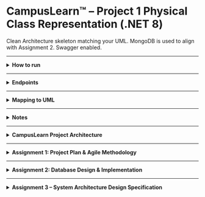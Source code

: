 # CampusLearn™ – Project 1 Physical Class Representation (.NET 8)

Clean Architecture skeleton matching your UML. MongoDB is used to align with Assignment 2. Swagger enabled.

---

<Details>
  <summary><b>How to run</b></summary>
  <ol>
    <li>Ensure MongoDB is reachable (Atlas or local). Update `src/CampusLearn.Api/appsettings.json`.</li>
    <li>Open `CampusLearn.sln` in **Visual Studio 2022** or VS Code with C# Dev Kit.</li>
    <li>Set startup project to **CampusLearn.Api** and F5.</li>
  </ol>
</Details>

---

<details>
    <summary><b>Endpoints</b></summary>
    <ul>
        <li><code>POST /api/users/register</code> { name, email, password, role }</li>
        <li><code>POST /api/topics</code> { creatorUserId, title, description, moduleCode }</li>
        <li><code>POST /api/topics/question</code> { topicId, studentId, content, isAnonymous }</li>
        <li><code>POST /api/topics/respond</code> { topicId, questionId, userId, content }</li>
        <li><code>GET /api/topics/latest?take=10</code></li>
    </ul>
</details>

---

<details>
    <summary><b>Mapping to UML</b></summary>
    <ul>
        <li><code>User</code> (base) with <code>Student</code>, <code>Tutor</code>, <code>Admin</code> derived classes.</li>
        <li>Core entities: <code>Topic</code>, <code>Question</code>, <code>Response</code>, <code>Resource</code>.</li>
        <li>Communications: <code>Forum</code> (skeleton), <code>PrivateMessage</code> (POCO), <code>NotificationService</code> (interface).</li>
        <li>AI Assistant: <code>IAIChatbot</code> interface.</li>
    </ul>
</details>

---

<details>
    <summary><b>Notes</b></summary>
    <ul>
        <li>Keep passwords hashed (SHA256 placeholder).</li>
        <li>Add auth later using JWT and role-based policies.</li>
        <li>Repository & Service layers wired via DI.</li>
    </ul>
</details>

---

<details>
    <summary><b>CampusLearn Project Architecture</b></summary>
    <p>This project is structured using a Clean Architecture approach, with each component serving a distinct purpose. The separation of concerns makes the codebase more organized, maintainable, and testable.</p>
    <ul>
        <li>
            <strong>CampusLearn.Api</strong>: <br> This is the presentation layer and the entry point of the application. It's responsible for handling incoming web requests (like HTTP requests from a browser or another service) and exposing the application's functionality. This project contains the controllers that define the web API endpoints and references the Application project to access the business logic.
        </li>
        <li>
            <strong>CampusLearn.Application</strong>: <br> This is the application layer. It contains the core business logic, use cases, and application-specific rules. It defines the operations the application can perform, such as "create a course" or "enroll a student," and orchestrates the flow of data between the other layers. This layer depends on the Domain and Infrastructure projects to perform its tasks.
        </li>
        <li>
            <strong>CampusLearn.Domain</strong>: <br> This is the domain layer or the core of the application. It contains the essential business entities (like Student or Course), value objects, and business rules that are independent of any specific technology. This project is at the center of the architecture and has no dependencies on the other projects, ensuring it remains focused on the business problem.
        </li>
        <li>
            <strong>CampusLearn.Infrastructure</strong>: <br> This is the infrastructure layer. It handles all the technical details and external dependencies. This includes code for interacting with a database, external services, file systems, or other third-party libraries. This layer is referenced by the Application project to perform tasks like data persistence and by the API project for specific infrastructure-related concerns.
        </li>
    </ul>
</details>

---

<details>
  <summary><b>Assignment 1: Project Plan & Agile Methodology</b></summary>
  <br>
  <p>This assignment focused on the design and planning of CampusLearn™, a peer-to-peer tutor-led learning platform for Belgium Campus students. The purpose of this deliverable was to analyze the system's requirements and select the most appropriate Agile development methodology for its implementation.</p>
  
  <br>
  <h2>Functional Requirements:</h2>
  <ul>
    <li><b>Student Registration & Login:</b> Students can register/sign in using their official student email.</li>
    <li><b>Profile Management:</b> Students can view and update their personal and academic details.</li>
    <li><b>Topic Creation and Subscription:</b> Students can create help topics and subscribe/unsubscribe to topics and tutors.</li>
    <li><b>Tutor Permissions:</b> Approved tutors can respond to topics within their registered modules.</li>
    <li><b>Tutor Responses & Feedback:</b> Tutors can answer questions and provide structured feedback.</li>
    <li><b>Learning Materials:</b> Tutors can upload and manage learning materials (PDF/Video/Audio/Links).</li>
    <li><b>Public Forum:</b> A public space for anonymous questions, replies, and upvoting, with administrator tools.</li>
    <li><b>AI Tutor Assistant:</b> A chatbot handles FAQs and can escalate questions to relevant tutors.</li>
    <li><b>Private Messaging:</b> A secure 1:1 messaging thread is opened when a topic is assigned.</li>
    <li><b>Notifications:</b> Email, SMS, or WhatsApp notifications for key updates.</li>
    <li><b>Device Support:</b> Core features are functional on both mobile and desktop devices.</li>
  </ul>
  
  <h2>Non-Functional Requirements:</h2>
  <ul>
    <li><b>Security & Privacy:</b> Campus email verification, encrypted transport, role-based access, and minimal personal information storage.</li>
    <li><b>Availability:</b> The system must maintain ≥ 99.5% monthly uptime.</li>
    <li><b>Performance:</b> P95 page load < 3s and P95 API latency < 300ms.</li>
    <li><b>Scalability:</b> The system must support ≥ 1,000 concurrent users.</li>
    <li><b>Usability & Accessibility:</b> WCAG 2.1 AA compliant for a consistent user experience.</li>
    <li><b>Reliability:</b> Graceful degradation of the AI assistant and no data loss on failed uploads.</li>
    <li><b>Auditability & Moderation:</b> Forum moderation logs are retained for a minimum of six months.</li>
    <li><b>Mobile Responsiveness:</b> Core features are usable on small screen widths.</li>
  </ul>
  
  <h2>Selected Agile Methodology: Scrum</h2>
  <p><b>Scrum</b> was chosen as the Agile framework for this project. This iterative and incremental approach, which organizes work into short cycles called sprints, is ideal for a project with complex and changing requirements. It emphasizes teamwork, constant feedback, and continuous adaptation, allowing the development team to respond quickly to the evolving needs of students, tutors, and stakeholders.</p>
  
  <h3>Justification:</h3>
  <ul>
    <li><b>Adaptability:</b> Scrum's iterative nature allows the team to incorporate feedback from the lecturer and users at the start of each sprint.</li>
    <li><b>User-Centric Development:</b> The methodology ensures that features are developed and tested early, aligning the final product with actual user needs.</li>
    <li><b>Manageable Workload:</b> Breaking down the large scope into weekly sprints makes the project less overwhelming and ensures a working, testable product is delivered consistently.</li>
    <li><b>Collaboration:</b> Scrum promotes a self-organizing team, which is perfect for a small student project, fostering a greater sense of ownership and boosting morale.</li>
  </ul>
  
  <h3>Scrum Implementation (Team of 5)</h3>
  <ul>
    <li><b>Roles:</b> All 5 group members act as <b>Developers</b>. The roles of <b>Product Owner</b> and <b>Scrum Master</b> are shared on a rotational basis.</li>
    <li><b>Cadence:</b> 1-week sprints, aligned with the weekly assignment deliverables.</li>
    <li><b>Events:</b>
    <ul>
      <li>Sprint Planning: Max 1 hour.</li>
      <li>Daily Stand-ups: ≤ 15 minutes.</li>
      <li>Sprint Review: A demo for the lecturer/stakeholders.</li>
      <li>Sprint Retrospective: 30 minutes.</li>
    </ul>
    </li>
    <li><b>Artefacts:</b>
    <ul>
      <li>Product Backlog: Features derived from the CampusLearn™ brief.</li>
      <li>Sprint Backlog: The selected features for the current sprint.</li>
      <li>Increment: A demo-ready system with new additions each sprint.</li>
    </ul>
    </li>
    <li><b>Definition of Done:</b> A feature is considered "Done" when it is implemented, tested, peer-reviewed, and integrated into the project repository with updated documentation.</li>
    <li><b>Feedback Loop:</b> Feedback from the lecturer and peers at sprint reviews will directly inform the next sprint's backlog, ensuring continuous improvement.</li>
  </ul>
  <p>This structured and adaptable approach provides a strong foundation for a user-centered and efficient platform.</p>
</details>

---

<details>
  <summary><b>Assignment 2: Database Design & Implementation</b></summary>
  <br>
  <p>This assignment focused on designing and implementing a database schema for CampusLearn™, a peer-to-peer learning platform. The process involved defining key business rules, applying normalization principles, creating an Entity-Relationship Diagram (ERD), and transforming the conceptual design into a practical database schema using MongoDB.</p>
  
  <br>
  <h2>Business Rules & Normalization</h2>
  
  <h3>Normalization Principles Applied</h3>
  
  <ul>
    <li>
      <b>First Normal Form (1NF):</b> Each table has a primary key and all columns contain a single, atomic value. Repeating groups were eliminated by creating separate tables (e.g., <code>StudentSubscriptions</code> and <code>TutorAssignments</code>).
    </li>
    <li>
      <b>Second Normal Form (2NF):</b> All non-key attributes are fully dependent on their respective primary key. This prevents partial dependencies in tables with composite keys.
    </li>
    <li>
      <b>Third Normal Form (3NF):</b> Transitive dependencies have been removed. For example, a separate <code>Modules</code> table was created to ensure that non-key attributes (like <code>ModuleDepartment</code>) are directly dependent on the primary key, and only the primary key.
    </li>
  </ul>
  
  <h3>Document Model</h3>
  <p>Since MongoDB is a document-based database, the design also uses denormalization to optimize for common query patterns. The schema is a set of interrelated collections, with business rules mapped to either reference-based relationships or embedded document structures. Key collections include <code>users</code> (for students and tutors), <code>tutorApprovals</code>, <code>topics</code>, <code>posts</code>, <code>privateThreads</code>, and <code>notifications</code>. JSON Schema validators enforce domain integrity, while unique and compound indexes enforce entity and referential integrity.</p>
  
  <br>
  <h2>Schema Implementation</h2>
  <p>The CampusLearn™ schema was implemented in MongoDB Atlas, with JSON Schema validators, unique indexes, and sample data to demonstrate its functionality and integrity.</p>
  
  <h3>Validators and Domain Integrity</h3>
  <p>Validators were used to enforce data types, field requirements, and format rules. For example, the <code>users</code> collection requires <code>fullName</code>, <code>email</code>, <code>role</code>, and <code>createdAt</code>, with a regular expression validator to ensure emails are from the correct Belgium Campus domain.</p>
  
  <h3>Indexes and Entity Integrity</h3>
  <p>Unique indexes were used to enforce entity integrity. For instance, a unique index on <code>users.email</code> prevents duplicate user registrations. Composite indexes, such as on <code>{tutorId, moduleId}</code> in the <code>tutorApprovals</code> collection, ensure that each tutor-module pairing is unique.</p>
  
  <h3>CRUD Demonstration</h3>
  <h4>Create</h4>
<pre><code>db.users.insertOne({
  fullName: "Demo Student",
  email: "demo@student.belgiumcampus.ac.za",
  role: "STUDENT",
  yearOfStudy: 1,
  createdAt: new Date()
});</code></pre>
  
  <h4>Read</h4>
<pre><code>db.users.find({ role: "STUDENT" }, { fullName: 1, email: 1 });</code></pre>
  
  <h4>Update</h4>
<pre><code>db.topics.updateOne(
  { title: "Help with ERD for CampusLearn" },
  { $set: { status: "ASSIGNED" } }
);</code></pre>
  
  <h4>Delete</h4>
<pre><code>db.materials.deleteOne({ title: "ERD Cheat-Sheet" });</code></pre>
  
  <h3>Aggregation Queries</h3>
  <p>Two aggregation pipelines were demonstrated to validate complex relationships and support advanced queries.</p>
  
  <h4>Topics with creator + module:</h4>
<pre><code>db.topics.aggregate([
  { $sort: { createdAt: -1 } },
  { $limit: 5 },
  { $lookup: { from: "users", localField: "creatorId", foreignField: "_id", as: "creator" } },
  { $set: { creator: { $first: "$creator.fullName" } } },
  { $lookup: { from: "modules", localField: "moduleId", foreignField: "_id", as: "module" } },
  { $set: { module: { $first: "$module.code" } } },
  { $project: { title: 1, status: 1, creator: 1, module: 1 } }
]);</code></pre>
  
  <h4>Trending forum posts:</h4>
<pre><code>db.forumPosts.aggregate([
  { $lookup: { from: "forumVotes", localField: "_id", foreignField: "postId", as: "votes" } },
  { $set: { score: { $sum: "$votes.vote" } } },
  { $sort: { score: -1, createdAt: -1 } },
  { $limit: 5 },
  { $project: { threadId: 1, snippet: { $substrBytes: ["$body", 0, 120] }, score: 1 } }
]);</code></pre>
  
  <br>
  <h2>Conclusion</h2>
  <p>The CampusLearn™ database schema, designed with a balance of normalization and denormalization, provides a stable and scalable foundation for the platform. Through the implementation of JSON Schema validators and unique indexes, and the demonstration of CRUD operations and aggregation queries, the design proves its capability to handle real-world operations while maintaining data integrity and efficiency.</p>
</details>

---

<details>
<summary><b> Assignment 3 – System Architecture Design Specification </b></summary>
  
<h2>Architectural Style: Layered Architecture 🏛️</h2>
<p>The group chose a **Layered Architecture**, a **non-monolithic** style that organizes the system into distinct, horizontal layers. Each layer has a specific responsibility and depends only on the layer directly beneath it. This ensures that the system is a single, deployable unit while still being modular and allowing for independent development and scaling of each layer. The system will be a **web-based application**, accessible via standard browsers on both desktop and mobile devices.</p>

<h3>System Layers</h3>
<p></p>
<ol>
  <li>**Presentation Layer**: Responsible for **user interaction**. It provides the web-based UI for users to access the system.</li>
  <li>**Application/Business Layer**: Manages the core logic of the application, including user registration, topic management, tutoring, and the AI chatbot. It handles requests from the UI and coordinates data operations.</li>
  <li>**Data Access Layer**: Handles all **database queries, API integrations**, and storage logic. It abstracts the database from the higher layers, managing communication between the business logic and the database.</li>
  <li>**Database/Storage Layer**: Stores and retrieves all data for users, topics, messages, and resources. **MongoDB** was chosen for its scalability and flexibility with semi-structured data.</li>
</ol>

<h3>Communication Methods</h3>
<p>Communication between the layers is primarily done via **RESTful APIs** between the frontend (Presentation Layer) and the backend (Application/Business Layer).</p>

<hr>

<h2>Design Patterns</h2>

<h3>Creational</h3>
<ul>
  <li><strong>Singleton</strong> – Ensures a class has only one instance and provides a global point of access to it.</li>
  <li><strong>Factory</strong> - Defines an interface for creating a single object but lets subclasses decide which class to instantiate.</li>
</ul>

<h3>Structural</h3>
<ul>
  <li><strong>Adapter</strong> - Allows objects with incompatible interfaces to work together.</li>
</ul>

<h3>Behavioural</h3>
<ul>
  <li><strong>Strategy</strong> - Defines a family of algorithms, encapsulates each one, and makes them interchangeable.</li>
  <li><strong>Observer</strong> - Defines a one-to-many dependency between objects so that when one object changes state, all its dependents are notified and updated automatically.</li>
</ul>

<h2>Justification of Chosen Architecture</h2>

<h3>Why Layered Architecture Was Chosen 🚀</h3>
<ul>
  <li>**Clarity & Speed for a Small Team**: The strict separation of layers reduces ambiguity, making it clear where specific code should live.</li>
  <li>**Maintainability & Testability**: Business logic is separated from database concerns, enabling fast unit tests and safe migrations.</li>
  <li>**Scalability**: Layers can be scaled independently. For example, if user numbers increase, only the database or business layer might need to be scaled up.</li>
  <li>**Modularity**: Features like the AI chatbot or forum are independent services within the Business Layer.</li>
  <li>**Extensibility**: New APIs can be integrated into the Data Access Layer without a full system overhaul.</li>
  <li>**Future-Proof Enough**: While starting simple, this architecture allows for future extraction of specific services (e.g., a dedicated forum service) if needed.</li>
</ul>

<h3>Why Other Architectures Were Not Chosen 🚫</h3>
<ul>
  <li>**Microservices**: Too operationally heavy for this scale, requiring complex service discovery and CI/CD pipelines.</li>
  <li>**Service-Oriented Architecture (SOA)**: Unnecessary governance and middleware overhead for a single product.</li>
  <li>**Serverless**: Complicates stateful flows and introduces cold-start latency issues, which are not ideal for immediate user experience needs.</li>
  <li>**Event-Driven Architecture (EDA)**: Best for side effects, not for the core user experience that requires immediate confirmation.</li>
  <li>**Monolithic**: Blurs responsibilities, making testing and maintenance difficult.</li>
</ul>

<hr>

<h2>Conclusion ✅</h2>
<p>Layered Architecture provides a stable and scalable foundation for CampusLearn. It's the most practical choice for a small team, enabling the fastest and safest path to project completion while aligning perfectly with the chosen MongoDB data model and leaving the door open for future growth.</p>


</details>
